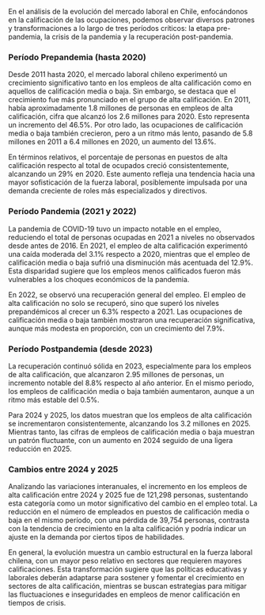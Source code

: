 En el análisis de la evolución del mercado laboral en Chile, enfocándonos en la calificación de las ocupaciones, podemos observar diversos patrones y transformaciones a lo largo de tres períodos críticos: la etapa pre-pandemia, la crisis de la pandemia y la recuperación post-pandemia.

### Período Prepandemia (hasta 2020)

Desde 2011 hasta 2020, el mercado laboral chileno experimentó un crecimiento significativo tanto en los empleos de alta calificación como en aquellos de calificación media o baja. Sin embargo, se destaca que el crecimiento fue más pronunciado en el grupo de alta calificación. En 2011, había aproximadamente 1.8 millones de personas en empleos de alta calificación, cifra que alcanzó los 2.6 millones para 2020. Esto representa un incremento del 46.5%. Por otro lado, las ocupaciones de calificación media o baja también crecieron, pero a un ritmo más lento, pasando de 5.8 millones en 2011 a 6.4 millones en 2020, un aumento del 13.6%.

En términos relativos, el porcentaje de personas en puestos de alta calificación respecto al total de ocupados creció consistentemente, alcanzando un 29% en 2020. Este aumento refleja una tendencia hacia una mayor sofisticación de la fuerza laboral, posiblemente impulsada por una demanda creciente de roles más especializados y directivos.

### Período Pandemia (2021 y 2022)

La pandemia de COVID-19 tuvo un impacto notable en el empleo, reduciendo el total de personas ocupadas en 2021 a niveles no observados desde antes de 2016. En 2021, el empleo de alta calificación experimentó una caída moderada del 3.1% respecto a 2020, mientras que el empleo de calificación media o baja sufrió una disminución más acentuada del 12.9%. Esta disparidad sugiere que los empleos menos calificados fueron más vulnerables a los choques económicos de la pandemia.

En 2022, se observó una recuperación general del empleo. El empleo de alta calificación no solo se recuperó, sino que superó los niveles prepandémicos al crecer un 6.3% respecto a 2021. Las ocupaciones de calificación media o baja también mostraron una recuperación significativa, aunque más modesta en proporción, con un crecimiento del 7.9%.

### Período Postpandemia (desde 2023)

La recuperación continuó sólida en 2023, especialmente para los empleos de alta calificación, que alcanzaron 2.95 millones de personas, un incremento notable del 8.8% respecto al año anterior. En el mismo periodo, los empleos de calificación media o baja también aumentaron, aunque a un ritmo más estable del 0.5%.

Para 2024 y 2025, los datos muestran que los empleos de alta calificación se incrementaron consistentemente, alcanzando los 3.2 millones en 2025. Mientras tanto, las cifras de empleos de calificación media o baja muestran un patrón fluctuante, con un aumento en 2024 seguido de una ligera reducción en 2025.

### Cambios entre 2024 y 2025

Analizando las variaciones interanuales, el incremento en los empleos de alta calificación entre 2024 y 2025 fue de 121,298 personas, sustentando esta categoría como un motor significativo del cambio en el empleo total. La reducción en el número de empleados en puestos de calificación media o baja en el mismo período, con una pérdida de 39,754 personas, contrasta con la tendencia de crecimiento en la alta calificación y podría indicar un ajuste en la demanda por ciertos tipos de habilidades.

En general, la evolución muestra un cambio estructural en la fuerza laboral chilena, con un mayor peso relativo en sectores que requieren mayores calificaciones. Esta transformación sugiere que las políticas educativas y laborales deberán adaptarse para sostener y fomentar el crecimiento en sectores de alta calificación, mientras se buscan estrategias para mitigar las fluctuaciones e inseguridades en empleos de menor calificación en tiempos de crisis.
